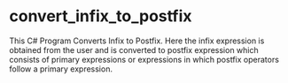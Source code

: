 # convert_infix_to_postfix

This C# Program Converts Infix to Postfix. Here the infix expression is obtained from the user and is converted to postfix expression which consists of primary expressions or expressions in which postfix operators follow a primary expression.
